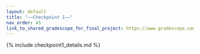 ```yaml
---
layout: default
title: "——Checkpoint 1——"
nav_order: 45
link_to_shared_gradescope_for_final_project: https://www.gradescope.com/courses/518308
---
```


{% include checkpoint1_details.md %}

